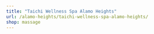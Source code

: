 ```yaml
---
title: "Taichi Wellness Spa Alamo Heights"
url: /alamo-heights/taichi-wellness-spa-alamo-heights/
shop: massage
---
```

